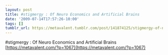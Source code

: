 ```yaml
---
layout: post
title: #stigmergy : Of Neuro Economics and Artificial Brains
date: '2009-07-14T17:57:26-10:00'
tags: []
tumblr_url: https://metavalent.tumblr.com/post/141874125/stigmergy-of-neuro-economics-and-artificial
---
```

#stigmergy : Of Neuro Economics and Artificial Brains [https://metavalent.com/?p=1067](https://metavalent.com/?p=1067)

